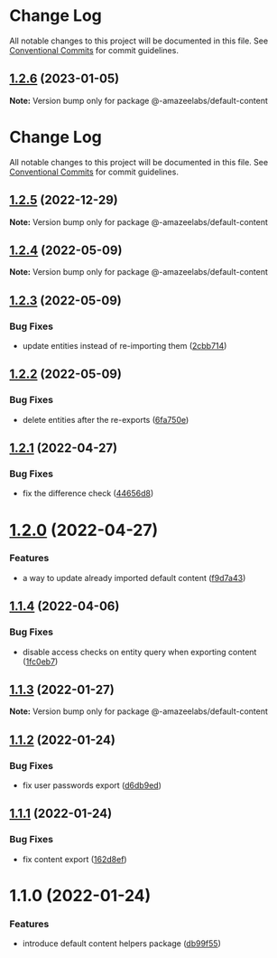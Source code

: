 # Change Log

All notable changes to this project will be documented in this file. See
[Conventional Commits](https://conventionalcommits.org) for commit guidelines.

## [1.2.6](https://github.com/AmazeeLabs/silverback-mono/compare/@-amazeelabs/default-content@1.2.5...@-amazeelabs/default-content@1.2.6) (2023-01-05)

**Note:** Version bump only for package @-amazeelabs/default-content

# Change Log

All notable changes to this project will be documented in this file. See
[Conventional Commits](https://conventionalcommits.org) for commit guidelines.

## [1.2.5](https://github.com/AmazeeLabs/silverback-mono/compare/@-amazeelabs/default-content@1.2.4...@-amazeelabs/default-content@1.2.5) (2022-12-29)

**Note:** Version bump only for package @-amazeelabs/default-content

## [1.2.4](https://github.com/AmazeeLabs/silverback-mono/compare/@-amazeelabs/default-content@1.2.3...@-amazeelabs/default-content@1.2.4) (2022-05-09)

**Note:** Version bump only for package @-amazeelabs/default-content

## [1.2.3](https://github.com/AmazeeLabs/silverback-mono/compare/@-amazeelabs/default-content@1.2.2...@-amazeelabs/default-content@1.2.3) (2022-05-09)

### Bug Fixes

- update entities instead of re-importing them
  ([2cbb714](https://github.com/AmazeeLabs/silverback-mono/commit/2cbb714c5e156eef2c43598e42f008c97c46407f))

## [1.2.2](https://github.com/AmazeeLabs/silverback-mono/compare/@-amazeelabs/default-content@1.2.1...@-amazeelabs/default-content@1.2.2) (2022-05-09)

### Bug Fixes

- delete entities after the re-exports
  ([6fa750e](https://github.com/AmazeeLabs/silverback-mono/commit/6fa750e2a03afbed007300edce7cc1aa6977615c))

## [1.2.1](https://github.com/AmazeeLabs/silverback-mono/compare/@-amazeelabs/default-content@1.2.0...@-amazeelabs/default-content@1.2.1) (2022-04-27)

### Bug Fixes

- fix the difference check
  ([44656d8](https://github.com/AmazeeLabs/silverback-mono/commit/44656d829799d35ec99c4e859f40422ede9d9704))

# [1.2.0](https://github.com/AmazeeLabs/silverback-mono/compare/@-amazeelabs/default-content@1.1.4...@-amazeelabs/default-content@1.2.0) (2022-04-27)

### Features

- a way to update already imported default content
  ([f9d7a43](https://github.com/AmazeeLabs/silverback-mono/commit/f9d7a4329243de0adee530f8946e525f2589c569))

## [1.1.4](https://github.com/AmazeeLabs/silverback-mono/compare/@-amazeelabs/default-content@1.1.3...@-amazeelabs/default-content@1.1.4) (2022-04-06)

### Bug Fixes

- disable access checks on entity query when exporting content
  ([1fc0eb7](https://github.com/AmazeeLabs/silverback-mono/commit/1fc0eb7642c12199aa94946502e0572f7e2e2fe9))

## [1.1.3](https://github.com/AmazeeLabs/silverback-mono/compare/@-amazeelabs/default-content@1.1.2...@-amazeelabs/default-content@1.1.3) (2022-01-27)

**Note:** Version bump only for package @-amazeelabs/default-content

## [1.1.2](https://github.com/AmazeeLabs/silverback-mono/compare/@-amazeelabs/default-content@1.1.1...@-amazeelabs/default-content@1.1.2) (2022-01-24)

### Bug Fixes

- fix user passwords export
  ([d6db9ed](https://github.com/AmazeeLabs/silverback-mono/commit/d6db9ed2ba8231ec3932ec2c00c4af149cf50a48))

## [1.1.1](https://github.com/AmazeeLabs/silverback-mono/compare/@-amazeelabs/default-content@1.1.0...@-amazeelabs/default-content@1.1.1) (2022-01-24)

### Bug Fixes

- fix content export
  ([162d8ef](https://github.com/AmazeeLabs/silverback-mono/commit/162d8ef3534589f1e647d87942c791a811b5b0cc))

# 1.1.0 (2022-01-24)

### Features

- introduce default content helpers package
  ([db99f55](https://github.com/AmazeeLabs/silverback-mono/commit/db99f556bad39e57f8f5ead60d739284cdcd4d2d))
